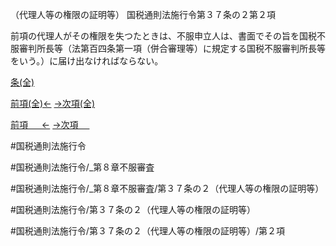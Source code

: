 （代理人等の権限の証明等）
国税通則法施行令第３７条の２第２項

前項の代理人がその権限を失つたときは、不服申立人は、書面でその旨を国税不服審判所長等（法第百四条第一項（併合審理等）に規定する国税不服審判所長等をいう。）に届け出なければならない。

[条(全)](国税通則法施行＿令＿第３７条の２_.md)

[前項(全)←](国税通則法施行＿令＿第３７条の２第１項_.md)    [→次項(全)](国税通則法施行＿令＿第３７条の２第３項_.md)

[前項 　 ←](国税通則法施行＿令＿第３７条の２第１項.md)    [→次項 　 ](国税通則法施行＿令＿第３７条の２第３項.md)



#国税通則法施行令

#国税通則法施行令/_第８章不服審査

#国税通則法施行令/_第８章不服審査/第３７条の２（代理人等の権限の証明等）

#国税通則法施行令/第３７条の２（代理人等の権限の証明等）

#国税通則法施行令/第３７条の２（代理人等の権限の証明等）/第２項

